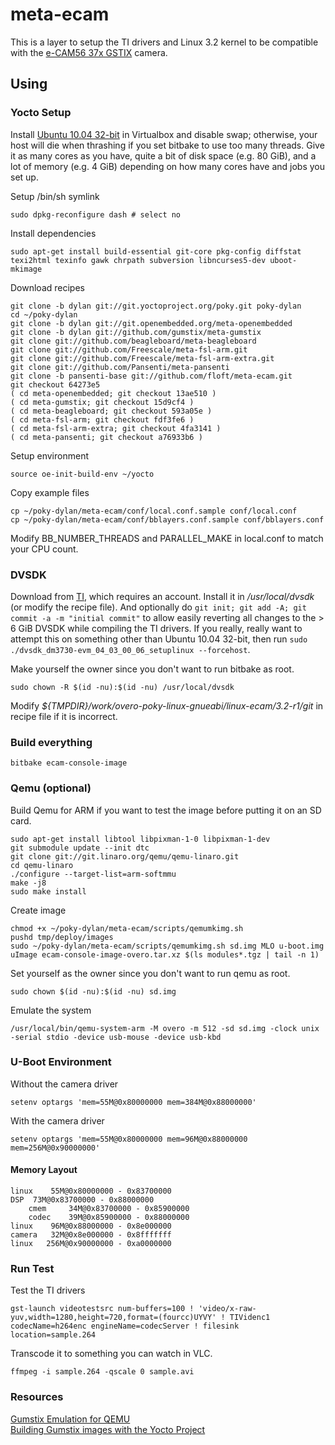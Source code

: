# meta-ecam
This is a layer to setup the TI drivers and Linux 3.2 kernel to be compatible with the [e-CAM56 37x GSTIX](http://www.e-consystems.com/5MP-Gumstix-Camera.asp) camera.

## Using
### Yocto Setup
Install [Ubuntu 10.04 32-bit](http://releases.ubuntu.com/lucid/) in Virtualbox and disable swap; otherwise, your host will die when thrashing if you set bitbake to use too many threads. Give it as many cores as you have, quite a bit of disk space (e.g. 80 GiB), and a lot of memory (e.g. 4 GiB) depending on how many cores have and jobs you set up.

Setup /bin/sh symlink

    sudo dpkg-reconfigure dash # select no

Install dependencies

    sudo apt-get install build-essential git-core pkg-config diffstat texi2html texinfo gawk chrpath subversion libncurses5-dev uboot-mkimage

Download recipes

    git clone -b dylan git://git.yoctoproject.org/poky.git poky-dylan
    cd ~/poky-dylan
    git clone -b dylan git://git.openembedded.org/meta-openembedded
    git clone -b dylan git://github.com/gumstix/meta-gumstix
    git clone git://github.com/beagleboard/meta-beagleboard
    git clone git://github.com/Freescale/meta-fsl-arm.git
    git clone git://github.com/Freescale/meta-fsl-arm-extra.git
    git clone git://github.com/Pansenti/meta-pansenti
    git clone -b pansenti-base git://github.com/floft/meta-ecam.git
    git checkout 64273e5
    ( cd meta-openembedded; git checkout 13ae510 )
    ( cd meta-gumstix; git checkout 15d9cf4 )
    ( cd meta-beagleboard; git checkout 593a05e )
    ( cd meta-fsl-arm; git checkout fdf3fe6 )
    ( cd meta-fsl-arm-extra; git checkout 4fa3141 )
    ( cd meta-pansenti; git checkout a76933b6 )

Setup environment

    source oe-init-build-env ~/yocto

Copy example files

    cp ~/poky-dylan/meta-ecam/conf/local.conf.sample conf/local.conf
    cp ~/poky-dylan/meta-ecam/conf/bblayers.conf.sample conf/bblayers.conf

Modify BB\_NUMBER\_THREADS and PARALLEL\_MAKE in local.conf to match your CPU count.

### DVSDK
Download from [TI](http://www.ti.com/tool/linuxdvsdk-dm37x), which requires an account. Install it in */usr/local/dvsdk* (or modify the recipe file). And optionally do ``git init; git add -A; git commit -a -m "initial commit"`` to allow easily reverting all changes to the > 6 GiB DVSDK while compiling the TI drivers. If you really, really want to attempt this on something other than Ubuntu 10.04 32-bit, then run ``sudo ./dvsdk_dm3730-evm_04_03_00_06_setuplinux --forcehost``.

Make yourself the owner since you don't want to run bitbake as root.

    sudo chown -R $(id -nu):$(id -nu) /usr/local/dvsdk

Modify *${TMPDIR}/work/overo-poky-linux-gnueabi/linux-ecam/3.2-r1/git* in recipe file if it is incorrect.

### Build everything

    bitbake ecam-console-image

### Qemu (optional)
Build Qemu for ARM if you want to test the image before putting it on an SD card.

    sudo apt-get install libtool libpixman-1-0 libpixman-1-dev
    git submodule update --init dtc
    git clone git://git.linaro.org/qemu/qemu-linaro.git
    cd qemu-linaro
    ./configure --target-list=arm-softmmu
    make -j8
    sudo make install

Create image

    chmod +x ~/poky-dylan/meta-ecam/scripts/qemumkimg.sh
    pushd tmp/deploy/images
    sudo ~/poky-dylan/meta-ecam/scripts/qemumkimg.sh sd.img MLO u-boot.img uImage ecam-console-image-overo.tar.xz $(ls modules*.tgz | tail -n 1)

Set yourself as the owner since you don't want to run qemu as root.

    sudo chown $(id -nu):$(id -nu) sd.img

Emulate the system

    /usr/local/bin/qemu-system-arm -M overo -m 512 -sd sd.img -clock unix -serial stdio -device usb-mouse -device usb-kbd

### U-Boot Environment
Without the camera driver

    setenv optargs 'mem=55M@0x80000000 mem=384M@0x88000000'

With the camera driver

    setenv optargs 'mem=55M@0x80000000 mem=96M@0x88000000 mem=256M@0x90000000'

#### Memory Layout

    linux    55M@0x80000000 - 0x83700000
    DSP  73M@0x83700000 - 0x88000000
        cmem     34M@0x83700000 - 0x85900000
        codec    39M@0x85900000 - 0x88000000
    linux    96M@0x88000000 - 0x8e000000
    camera   32M@0x8e000000 - 0x8fffffff
    linux   256M@0x90000000 - 0xa0000000

### Run Test
Test the TI drivers

    gst-launch videotestsrc num-buffers=100 ! 'video/x-raw-yuv,width=1280,height=720,format=(fourcc)UYVY' ! TIVidenc1 codecName=h264enc engineName=codecServer ! filesink location=sample.264

Transcode it to something you can watch in VLC.

    ffmpeg -i sample.264 -qscale 0 sample.avi

### Resources
[Gumstix Emulation for QEMU](http://wiki.gumstix.org/index.php?title=Gumstix_Emulation_for_QEMU)  
[Building Gumstix images with the Yocto Project](http://jumpnowtek.com/index.php?option=com_content&view=article&id=85&Itemid=97)
